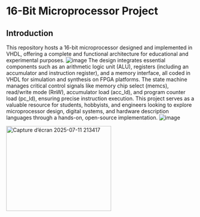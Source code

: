 # 16-Bit Microprocessor Project

## Introduction

This repository hosts a 16-bit microprocessor designed and implemented in VHDL, offering a complete and functional architecture for educational and experimental purposes. 
![image](https://github.com/user-attachments/assets/e0b1c8fa-6d47-4d5b-8016-899d8c2a0b14)
The design integrates essential components such as an arithmetic logic unit (ALU), registers (including an accumulator and instruction register), and a memory interface, all coded in VHDL for simulation and synthesis on FPGA platforms. The state machine manages critical control signals like memory chip select (memcs), read/write mode (RnW), accumulator load (acc_ld), and program counter load (pc_ld), ensuring precise instruction execution. This project serves as a valuable resource for students, hobbyists, and engineers looking to explore microprocessor design, digital systems, and hardware description languages through a hands-on, open-source implementation.
![image](https://github.com/user-attachments/assets/d89619da-5e7b-43ca-87c2-3aeff2905f56)

<img width="281" height="227" alt="Capture d’écran 2025-07-11 213417" src="https://github.com/user-attachments/assets/125156f8-31fd-4be3-bc3a-f6a412d4fc61" />

